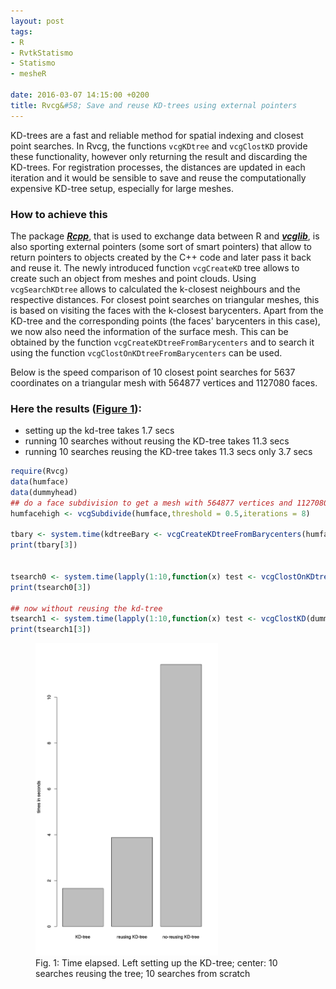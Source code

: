 ```yaml
---
layout: post
tags: 
- R 
- RvtkStatismo
- Statismo
- mesheR

date: 2016-03-07 14:15:00 +0200
title: Rvcg&#58; Save and reuse KD-trees using external pointers
---
```


KD-trees are a fast and reliable method for spatial indexing and closest point searches. In Rvcg, the functions ```vcgKDtree``` and ```vcgClostKD``` provide these functionality, however only returning the result and discarding the KD-trees. For registration processes, the distances are updated in each iteration and it would be sensible to save and reuse the computationally expensive KD-tree setup, especially for large meshes. 

### How to achieve this

The package ***[Rcpp](https://cran.r-project.org/package=Rcpp)***, that is used to exchange data between R and ***[vcglib](http://vcg.isti.cnr.it/vcglib/)***, is also sporting external pointers (some sort of smart pointers) that allow to return pointers to objects created by the C++ code and later pass it back and reuse it.
The newly introduced function ```vcgCreateKD``` tree allows to create such an object from meshes and point clouds. Using ```vcgSearchKDtree``` allows to calculated the k-closest neighbours and the respective distances. 
For closest point searches on triangular meshes, this is based on visiting the faces with the k-closest barycenters. Apart from the KD-tree and the corresponding points (the faces' barycenters in this case), we now also need the information of the surface mesh. This can be obtained by the function ```vcgCreateKDtreeFromBarycenters``` and to search it using the function ```vcgClostOnKDtreeFromBarycenters``` can be used.

Below is the speed comparison of  10 closest point searches for 5637 coordinates on a triangular mesh with 564877 vertices and 1127080 faces.

### Here the results (<a href="#Fig1">Figure 1</a>):

* setting up the kd-tree takes 1.7 secs
* running 10 searches without reusing the KD-tree takes 11.3 secs
* running 10 searches reusing the KD-tree takes 11.3 secs only 3.7 secs


```r
require(Rvcg)
data(humface)
data(dummyhead)
## do a face subdivision to get a mesh with 564877 vertices and 1127080 faces
humfacehigh <- vcgSubdivide(humface,threshold = 0.5,iterations = 8)

tbary <- system.time(kdtreeBary <- vcgCreateKDtreeFromBarycenters(humfacehigh))
print(tbary[3])


tsearch0 <- system.time(lapply(1:10,function(x) test <- vcgClostOnKDtreeFromBarycenters(kdtreeBary,dummyhead.mesh,threads=parallel::detectCores())))
print(tsearch0[3])

## now without reusing the kd-tree
tsearch1 <- system.time(lapply(1:10,function(x) test <- vcgClostKD(dummyhead.mesh,humfacehigh,threads=parallel::detectCores())))
print(tsearch1[3])

```

<a id="Fig1"></a>
<figure class="center">
    <img rel="zoom" src="/resources/images/kmeansbarplot.svg" alt="example 1" height="500" >    
    <figcaption>Fig. 1: Time elapsed. Left setting up the KD-tree; center: 10 searches reusing the tree; 10 searches from scratch</figcaption>

</figure> 

